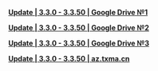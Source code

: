 
**[Update | 3.3.0 - 3.3.50 | Google Drive №1](https://drive.google.com/file/d/1om8C0WWpZHzKzdO59KKTtbECfL09KfJC/view?usp=share_link)**

**[Update | 3.3.0 - 3.3.50 | Google Drive №2](https://drive.google.com/file/d/1t9cWqdCJOTENiR8U8OeLe1OGKQNdbvzp/view?usp=share_link)**

**[Update | 3.3.0 - 3.3.50 | Google Drive №3](https://drive.google.com/file/d/1o4sFmxLgoH0gDLV5LU586CRYTsAgiV01/view)**

**[Update | 3.3.0 - 3.3.50 | az.txma.cn](https://az.txma.cn/Genshin-private-server/%E5%AE%A2%E6%88%B7%E7%AB%AF/%E7%94%B5%E8%84%91/3.4/GenshinImpact_3.3.0_3.3.50_hdiff.rar)**
